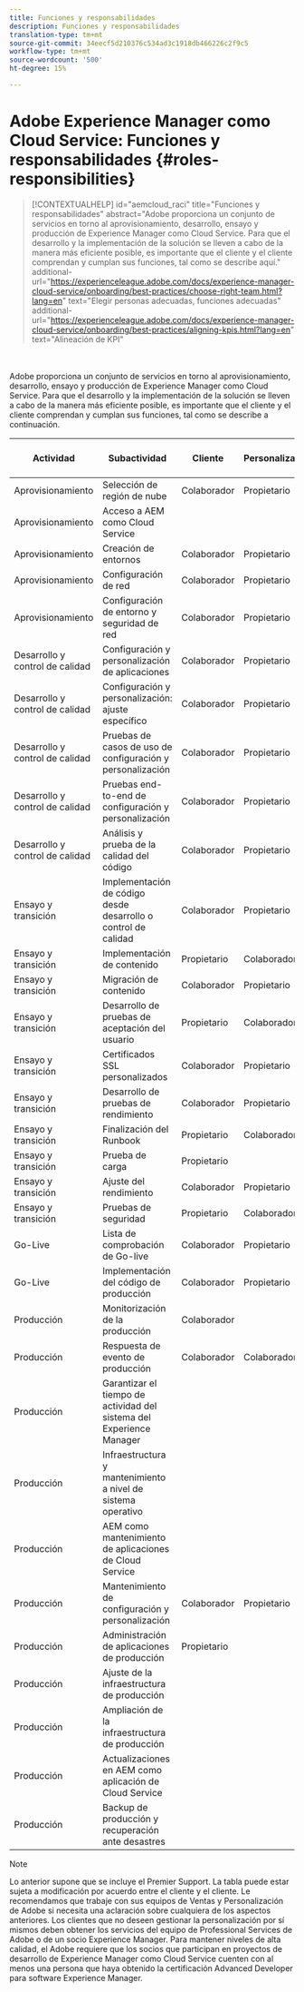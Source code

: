 ```yaml
---
title: Funciones y responsabilidades
description: Funciones y responsabilidades
translation-type: tm+mt
source-git-commit: 34eecf5d210376c534ad3c1918db466226c2f9c5
workflow-type: tm+mt
source-wordcount: '500'
ht-degree: 15%

---
```



# Adobe Experience Manager como Cloud Service: Funciones y responsabilidades {#roles-responsibilities}

>[!CONTEXTUALHELP]
>id="aemcloud_raci"
>title="Funciones y responsabilidades"
>abstract="Adobe proporciona un conjunto de servicios en torno al aprovisionamiento, desarrollo, ensayo y producción de Experience Manager como Cloud Service. Para que el desarrollo y la implementación de la solución se lleven a cabo de la manera más eficiente posible, es importante que el cliente y el cliente comprendan y cumplan sus funciones, tal como se describe aquí."
>additional-url="https://experienceleague.adobe.com/docs/experience-manager-cloud-service/onboarding/best-practices/choose-right-team.html?lang=en" text="Elegir personas adecuadas, funciones adecuadas"
>additional-url="https://experienceleague.adobe.com/docs/experience-manager-cloud-service/onboarding/best-practices/aligning-kpis.html?lang=en" text="Alineación de KPI"

<br></br>
Adobe proporciona un conjunto de servicios en torno al aprovisionamiento, desarrollo, ensayo y producción de Experience Manager como Cloud Service. Para que el desarrollo y la implementación de la solución se lleven a cabo de la manera más eficiente posible, es importante que el cliente y el cliente comprendan y cumplan sus funciones, tal como se describe a continuación.


| Actividad | Subactividad | Cliente | Personalizador | Adobe | Funcionalidad de Cloud Manager |
|---------------------------------|-------------------------------------------------------|-------------|-------------|---------|-----------------------------|
| Aprovisionamiento | Selección de región de nube | Colaborador | Propietario | Asesor | Sí |
| Aprovisionamiento | Acceso a AEM como Cloud Service |  |  | Propietario | Sí |
| Aprovisionamiento | Creación de entornos | Colaborador | Propietario | Asesor | Sí |
| Aprovisionamiento | Configuración de red | Colaborador | Propietario | Asesor | Sí |
| Aprovisionamiento | Configuración de entorno y seguridad de red | Colaborador | Propietario | Asesor | Sí |
| Desarrollo y control de calidad | Configuración y personalización de aplicaciones | Colaborador | Propietario |  |  |
| Desarrollo y control de calidad | Configuración y personalización: ajuste específico | Colaborador | Propietario |  |  |
| Desarrollo y control de calidad | Pruebas de casos de uso de configuración y personalización | Colaborador | Propietario |  |  |
| Desarrollo y control de calidad | Pruebas end-to-end de configuración y personalización | Colaborador | Propietario |  |  |
| Desarrollo y control de calidad | Análisis y prueba de la calidad del código | Colaborador | Propietario | Asesor | Sí |
| Ensayo y transición | Implementación de código desde desarrollo o control de calidad | Colaborador | Propietario | Asesor | Sí |
| Ensayo y transición | Implementación de contenido | Propietario | Colaborador |  |  |
| Ensayo y transición | Migración de contenido | Colaborador | Propietario |  |  |
| Ensayo y transición | Desarrollo de pruebas de aceptación del usuario | Propietario | Colaborador |  |  |
| Ensayo y transición | Certificados SSL personalizados | Colaborador | Propietario | Asesor | Sí |
| Ensayo y transición | Desarrollo de pruebas de rendimiento | Colaborador | Propietario |  |  |
| Ensayo y transición | Finalización del Runbook | Propietario | Colaborador |  |  |
| Ensayo y transición | Prueba de carga | Propietario |  |  |  |
| Ensayo y transición | Ajuste del rendimiento | Colaborador | Propietario |  |  |
| Ensayo y transición | Pruebas de seguridad | Propietario | Colaborador |  |  |
| Go-Live | Lista de comprobación de Go-live | Colaborador | Propietario |  |  |
| Go-Live | Implementación del código de producción | Colaborador | Propietario | Asesor | Sí |
| Producción | Monitorización de la producción | Colaborador |  | Propietario |  |
| Producción | Respuesta de evento de producción | Colaborador | Colaborador | Propietario |  |
| Producción | Garantizar el tiempo de actividad del sistema del Experience Manager |  |  | Propietario |  |
| Producción | Infraestructura y mantenimiento a nivel de sistema operativo |  |  | Propietario |  |
| Producción | AEM como mantenimiento de aplicaciones de Cloud Service |  |  | Propietario |  |
| Producción | Mantenimiento de configuración y personalización | Colaborador | Propietario |  |  |
| Producción | Administración de aplicaciones de producción | Propietario |  |  |  |
| Producción | Ajuste de la infraestructura de producción |  |  | Propietario |  |
| Producción | Ampliación de la infraestructura de producción |  |  | Propietario |  |
| Producción | Actualizaciones en AEM como aplicación de Cloud Service |  |  | Propietario |  |
| Producción | Backup de producción y recuperación ante desastres |  |  | Propietario |  |

>[!NOTE]
>
> Lo anterior supone que se incluye el Premier Support. La tabla puede estar sujeta a modificación por acuerdo entre el cliente y el cliente. Le recomendamos que trabaje con sus equipos de Ventas y Personalización de Adobe si necesita una aclaración sobre cualquiera de los aspectos anteriores.
> Los clientes que no deseen gestionar la personalización por sí mismos deben obtener los servicios del equipo de Professional Services de Adobe o de un socio Experience Manager.
>Para mantener niveles de alta calidad, el Adobe requiere que los socios que participan en proyectos de desarrollo de Experience Manager como Cloud Service cuenten con al menos una persona que haya obtenido la certificación Advanced Developer para software Experience Manager.
